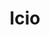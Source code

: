 ---
title: "lcio"
layout: cache
categories: [package, develop]
meta: {"versions": ["2.22.2"], "compilers": ["gcc@=11.4.0"], "oss": ["ubuntu22.04"], "platforms": ["linux"], "targets": ["x86_64_v3"], "stacks": ["hep", "root"], "num_specs": 6, "num_specs_by_stack": {"hep": 6, "root": 6}}
spec_details: [{"hash": "cmhpykm6rmnut7ecvq4nscdf7pyed4cv", "compiler": "gcc@=11.4.0", "versions": ["2.22.2"], "os": "ubuntu22.04", "platform": "linux", "target": "x86_64_v3", "variants": ["build_system=cmake", "build_type=Release", "cxxstd=20", "~examples", "generator=make", "~ipo", "~jar", "+rootdict"], "stacks": ["hep", "root"], "size": "-", "tarball": "https://binaries.spack.io/develop/build_cache/linux-ubuntu22.04-x86_64_v3/gcc-11.4.0/lcio-2.22.2/linux-ubuntu22.04-x86_64_v3-gcc-11.4.0-lcio-2.22.2-cmhpykm6rmnut7ecvq4nscdf7pyed4cv.spack"}, {"hash": "4wjwjhsytqsuon7bwflzuqk2japvx4v4", "compiler": "gcc@=11.4.0", "versions": ["2.22.2"], "os": "ubuntu22.04", "platform": "linux", "target": "x86_64_v3", "variants": ["build_system=cmake", "build_type=Release", "cxxstd=20", "~examples", "generator=make", "~ipo", "~jar", "+rootdict"], "stacks": ["hep", "root"], "size": "-", "tarball": "https://binaries.spack.io/develop/build_cache/linux-ubuntu22.04-x86_64_v3/gcc-11.4.0/lcio-2.22.2/linux-ubuntu22.04-x86_64_v3-gcc-11.4.0-lcio-2.22.2-4wjwjhsytqsuon7bwflzuqk2japvx4v4.spack"}, {"hash": "lamhyof65eipt7y5uiwuqv2jes6rb7nz", "compiler": "gcc@=11.4.0", "versions": ["2.22.2"], "os": "ubuntu22.04", "platform": "linux", "target": "x86_64_v3", "variants": ["build_system=cmake", "build_type=Release", "cxxstd=20", "~examples", "generator=make", "~ipo", "~jar", "+rootdict"], "stacks": ["hep", "root"], "size": "-", "tarball": "https://binaries.spack.io/develop/build_cache/linux-ubuntu22.04-x86_64_v3/gcc-11.4.0/lcio-2.22.2/linux-ubuntu22.04-x86_64_v3-gcc-11.4.0-lcio-2.22.2-lamhyof65eipt7y5uiwuqv2jes6rb7nz.spack"}, {"hash": "u5ferwpqe4twv37lugmiwpccfdcxt7im", "compiler": "gcc@=11.4.0", "versions": ["2.22.2"], "os": "ubuntu22.04", "platform": "linux", "target": "x86_64_v3", "variants": ["build_system=cmake", "build_type=Release", "cxxstd=20", "~examples", "generator=make", "~ipo", "~jar", "+rootdict"], "stacks": ["hep", "root"], "size": "-", "tarball": "https://binaries.spack.io/develop/build_cache/linux-ubuntu22.04-x86_64_v3/gcc-11.4.0/lcio-2.22.2/linux-ubuntu22.04-x86_64_v3-gcc-11.4.0-lcio-2.22.2-u5ferwpqe4twv37lugmiwpccfdcxt7im.spack"}, {"hash": "6ddiu5rlpasmduijs7yvkfygrp5sfdln", "compiler": "gcc@=11.4.0", "versions": ["2.22.2"], "os": "ubuntu22.04", "platform": "linux", "target": "x86_64_v3", "variants": ["build_system=cmake", "build_type=Release", "cxxstd=20", "~examples", "generator=make", "~ipo", "~jar", "+rootdict"], "stacks": ["hep", "root"], "size": "-", "tarball": "https://binaries.spack.io/develop/build_cache/linux-ubuntu22.04-x86_64_v3/gcc-11.4.0/lcio-2.22.2/linux-ubuntu22.04-x86_64_v3-gcc-11.4.0-lcio-2.22.2-6ddiu5rlpasmduijs7yvkfygrp5sfdln.spack"}, {"hash": "c5xjwkdjq2rw35ksetqc4txiunup7qlp", "compiler": "gcc@=11.4.0", "versions": ["2.22.2"], "os": "ubuntu22.04", "platform": "linux", "target": "x86_64_v3", "variants": ["build_system=cmake", "build_type=Release", "cxxstd=20", "~examples", "generator=make", "~ipo", "~jar", "+rootdict"], "stacks": ["hep", "root"], "size": "-", "tarball": "https://binaries.spack.io/develop/build_cache/linux-ubuntu22.04-x86_64_v3/gcc-11.4.0/lcio-2.22.2/linux-ubuntu22.04-x86_64_v3-gcc-11.4.0-lcio-2.22.2-c5xjwkdjq2rw35ksetqc4txiunup7qlp.spack"}]
---